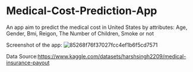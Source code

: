# Medical-Cost-Prediction-App
An app aim to predict the medical cost in United States by attributes: Age, Gender, Bmi, Reigon, The Number of Children, Smoke or not

Screenshot of the app:
![85268f76f37027fcc4ef1b6f5cd7571](https://user-images.githubusercontent.com/97984680/176355302-b03d47d4-8d6f-4437-a7dd-785efcdc61c2.png)

Data Source:https://www.kaggle.com/datasets/harshsingh2209/medical-insurance-payout
